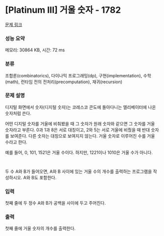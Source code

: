 # [Platinum III] 거울 숫자 - 1782 

[문제 링크](https://www.acmicpc.net/problem/1782) 

### 성능 요약

메모리: 30864 KB, 시간: 72 ms

### 분류

조합론(combinatorics), 다이나믹 프로그래밍(dp), 구현(implementation), 수학(math), 런타임 전의 전처리(precomputation), 재귀(recursion)

### 문제 설명

<p>디지털 화면에서 숫자(디지털 숫자)는 코레스코 콘도에 돌아다니는 엘리베이터에 나온 숫자처럼 쓴다.</p>

<p>어떤 디지털 숫자를 거울에 비춰봤을 때 그 숫자가 원래 숫자와 같으면 그 숫자를 거울 숫자라고 부른다. 0과 1과 8은 서로 대칭이고, 2와 5는 서로 거울에 비췄을 때 반대 숫자를 보여준다. 다른 숫자는 대칭으로 보여지지 않는다. 거울 숫자로 이루어진 수를 거울 수라고 한다.</p>

<p>예를 들어, 0, 101, 1521은 거울 수이다. 하지만, 1221이나 1010은 거울 수가 아니다.</p>

<p style="text-align: center;"><img alt="" src=""><img alt="" src=""></p>

<p style="text-align: center;"><img alt="" src=""><img alt="" src=""></p>

<p>두 수 A와 B가 들어오면, A와 B 사이에 있는 거울 수의 개수를 출력하는 프로그램을 작성하시오. A와 B도 포함한다.</p>

### 입력 

 <p>첫째 줄에 두 정수 A와 B가 공백을 사이에 두고 주어진다.</p>

### 출력 

 <p>첫째 줄에 거울 숫자의 개수를 출력한다.</p>


